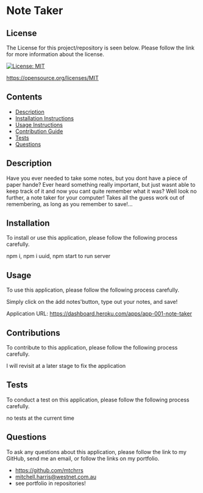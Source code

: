 # Note Taker


  ## License 

  The License for this project/repository is seen below. Please follow the link for more information about the license.
  
  [![License: MIT](https://img.shields.io/badge/License-MIT-informational.svg)](https://opensource.org/licenses/MIT)

  https://opensource.org/licenses/MIT


  ## Contents

  * [Description](#description)
  * [Installation Instructions](#installation)
  * [Usage Instructions](#usage)
  * [Contribution Guide](#contributions)
  * [Tests](#tests)
  * [Questions](#questions)
  

  ## Description

  Have you ever needed to take some notes, but you dont have a piece of paper hande? Ever heard something really important, but just wasnt able to keep track of it and now you cant quite remember what it was? Well look no further, a note taker for your computer! Takes all the guess work out of remembering, as long as you remember to save!...


  ## Installation

  To install or use this application, please follow the following process carefully.

  npm i, npm i uuid, npm start to run server


  ## Usage
  
  To use this application, please follow the following process carefully.

  Simply click on the ádd notes'button, type out your notes, and save!
  
  Application URL: https://dashboard.heroku.com/apps/app-001-note-taker


  ## Contributions
  
  To contribute to this application, please follow the following process carefully.

  I will revisit at a later stage to fix the application
  

  ## Tests 

  To conduct a test on this application, please follow the following process carefully.

  no tests at the current time


  ## Questions

  To ask any questions about this application, please follow the link to my GitHub, send me an email, or follow the links on my portfolio.
  
  * https://github.com/mtchrrs
  * mitchell.harris@westnet.com.au
  * see portfolio in repositories!
  
